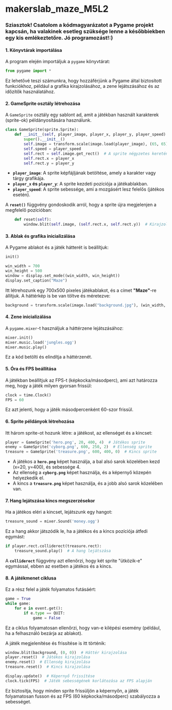 # makerslab_maze_M5L2
### Sziasztok! Csatolom a kódmagyarázatot a Pygame projekt kapcsán, ha valakinek esetleg szüksége lenne a későbbiekben egy kis emlékeztetőre. Jó programozást!:)

#### 1. **Könyvtárak importálása**
A program elején importáljuk a `pygame` könyvtárat:

```python
from pygame import *
```

Ez lehetővé teszi számunkra, hogy hozzáférjünk a Pygame által biztosított funkciókhoz, például a grafika kirajzolásához, a zene lejátszásához és az időzítők használatához.

#### 2. **GameSprite osztály létrehozása**
A `GameSprite` osztály egy sablont ad, amit a játékban használt karakterek (sprite-ok) példányosítására használunk.

```python
class GameSprite(sprite.Sprite):
    def __init__(self, player_image, player_x, player_y, player_speed):
        super().__init__()
        self.image = transform.scale(image.load(player_image), (65, 65))  # Sprite méretének beállítása
        self.speed = player_speed
        self.rect = self.image.get_rect()  # A sprite négyzetes keretének megadása, ami a pozíciót is jelöli
        self.rect.x = player_x
        self.rect.y = player_y
```

- **`player_image`**: A sprite képfájljának betöltése, amely a karakter vagy tárgy grafikája.
- **`player_x` és `player_y`**: A sprite kezdeti pozíciója a játékablakban.
- **`player_speed`**: A sprite sebessége, ami a mozgásért lesz felelős (játékos esetén).

A **`reset()`** függvény gondoskodik arról, hogy a sprite újra megjelenjen a megfelelő pozícióban:

```python
    def reset(self):
        window.blit(self.image, (self.rect.x, self.rect.y))  # Kirajzolja a sprite-ot a képernyőre
```

#### 3. **Ablak és grafika inicializálása**
A Pygame ablakot és a játék hátterét is beállítjuk:

```python
init()

win_width = 700
win_height = 500
window = display.set_mode((win_width, win_height))
display.set_caption("Maze")
```

Itt létrehozunk egy 700x500 pixeles játékablakot, és a címet **"Maze"**-re állítjuk. A háttérkép is be van töltve és méretezve:

```python
background = transform.scale(image.load("background.jpg"), (win_width, win_height))
```

#### 4. **Zene inicializálása**
A `pygame.mixer`-t használjuk a háttérzene lejátszásához:

```python
mixer.init()
mixer.music.load('jungles.ogg')
mixer.music.play()
```

Ez a kód betölti és elindítja a háttérzenét.

#### 5. **Óra és FPS beállítása**
A játékban beállítjuk az FPS-t (képkocka/másodperc), ami azt határozza meg, hogy a játék milyen gyorsan frissül:

```python
clock = time.Clock()
FPS = 60
```

Ez azt jelenti, hogy a játék másodpercenként 60-szor frissül.

#### 6. **Sprite példányok létrehozása**
Itt három sprite-ot hozunk létre: a játékost, az ellenséget és a kincset:

```python
player = GameSprite('hero.png', 20, 400, 4)  # Játékos sprite
enemy = GameSprite('cyborg.png', 600, 250, 2)  # Ellenség sprite
treasure = GameSprite('treasure.png', 600, 400, 0)  # Kincs sprite
```

- A játékos a **`hero.png`** képet használja, a bal alsó sarok közelében kezd (x=20, y=400), és sebessége 4.
- Az ellenség a **`cyborg.png`** képet használja, és a képernyő közepén helyezkedik el.
- A kincs a **`treasure.png`** képet használja, és a jobb alsó sarok közelében van.

#### 7. **Hang lejátszása kincs megszerzésekor**
Ha a játékos eléri a kincset, lejátszunk egy hangot:

```python
treasure_sound = mixer.Sound('money.ogg')
```

Ez a hang akkor játszódik le, ha a játékos és a kincs pozíciója átfedi egymást:

```python
if player.rect.colliderect(treasure.rect):
    treasure_sound.play()  # A hang lejátszása
```

A **`colliderect`** függvény azt ellenőrzi, hogy két sprite "ütközik-e" egymással, ebben az esetben a játékos és a kincs.

#### 8. **A játékmenet ciklusa**
Ez a rész felel a játék folyamatos futásáért:

```python
game = True
while game:
    for e in event.get():
        if e.type == QUIT:
            game = False
```

Ez a ciklus folyamatosan ellenőrzi, hogy van-e kilépési esemény (például, ha a felhasználó bezárja az ablakot).

A játék megjelenítése és frissítése is itt történik:

```python
window.blit(background, (0, 0))  # Háttér kirajzolása
player.reset()  # Játékos kirajzolása
enemy.reset()  # Ellenség kirajzolása
treasure.reset()  # Kincs kirajzolása

display.update()  # Képernyő frissítése
clock.tick(FPS)  # Játék sebességének korlátozása az FPS alapján
```

Ez biztosítja, hogy minden sprite frissüljön a képernyőn, a játék folyamatosan fusson és az FPS (60 képkocka/másodperc) szabályozza a sebességet.


